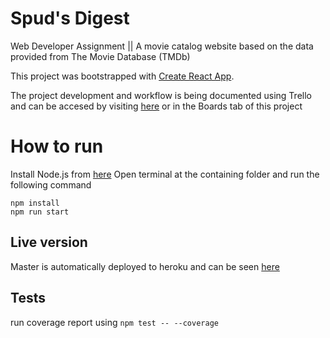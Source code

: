 # Spud's Digest

Web Developer Assignment ||
A movie catalog website based on the data provided from The Movie Database (TMDb)

This project was bootstrapped with [Create React App](https://github.com/facebookincubator/create-react-app).

The project development and workflow is being documented using Trello and can be accesed by visiting [here](https://trello.com/invite/b/QqjKqH3J/f03c43e6b2889eafb36b7e6d694c2b13/spuds-digest) or in the Boards tab of this project

# How to run
Install Node.js from [here](https://nodejs.org/en/download/)
Open terminal at the containing folder and run the following command
```
npm install
npm run start
```

## Live version

Master is automatically deployed to heroku and can be seen [here](https://spuds-digest.herokuapp.com)

## Tests

run coverage report using `npm test -- --coverage`
